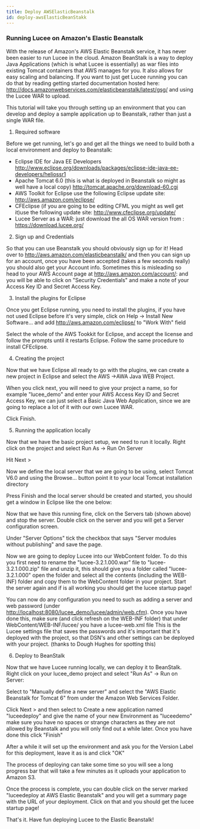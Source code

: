 ```yaml
---
title: Deploy AWSElasticBeanstalk
id: deploy-awsElasticBeanStakk
---
```


### Running Lucee on Amazon's Elastic Beanstalk ###

With the release of Amazon's AWS Elastic Beanstalk service, it has never been easier to run Lucee in the cloud. Amazon BeanStalk is a way to deploy Java Applications (which is what Lucee is essentially) as war files into existing Tomcat containers that AWS manages for you. It also allows for easy scaling and balancing. If you want to just get Lucee running you can do that by reading getting started documentation hosted here: <http://docs.amazonwebservices.com/elasticbeanstalk/latest/gsg/> and using the Lucee WAR to upload.

This tutorial will take you through setting up an environment that you can develop and deploy a sample application up to Beanstalk, rather than just a single WAR file.

1) Required software

Before we get running, let's go and get all the things we need to build both a local environment and deploy to Beanstalk:

* Eclipse IDE for Java EE Developers <http://www.eclipse.org/downloads/packages/eclipse-ide-java-ee-developers/heliossr1>
* Apache Tomcat 6.0 (this is what is deployed in Beanstalk so might as well have a local copy) <http://tomcat.apache.org/download-60.cgi>
* AWS Toolkit for Eclipse use the following Eclipse update site: <http://aws.amazon.com/eclipse/>
* CFEclipse (if you are going to be editing CFML you might as well get it)use the following update site: <http://www.cfeclipse.org/update/>
* Lucee Server as a WAR: just download the all OS WAR version from : <https://download.lucee.org/>

2) Sign up and Credentials

So that you can use Beanstalk you should obviously sign up for it! Head over to <http://aws.amazon.com/elasticbeanstalk/> and then you can sign up for an account, once you have been accepted (takes a few seconds really) you should also get your Account info. Sometimes this is misleading so head to your AWS Account page at <http://aws.amazon.com/account/>: and you will be able to click on "Security Credentials" and make a note of your Access Key ID and Secret Access Key.

3) Install the plugins for Eclipse

Once you get Eclipse running, you need to install the plugins, if you have not used Eclipse before it's very simple, click on Help -> Install New Software... and add <http://aws.amazon.com/eclipse/> to "Work With" field

Select the whole of the AWS Tookkit for Eclipse, and accept the license and follow the prompts until it restarts Eclipse. Follow the same procedure to install CFEclipse.

4) Creating the project

Now that we have Eclipse all ready to go with the plugins, we can create a new project in Eclipse and select the AWS ->AWA Java WEB Project.

When you click next, you will need to give your project a name, so for example "lucee_demo" and enter your AWS Access Key ID and Secret Access Key, we can just select a Basic Java Web Application, since we are going to replace a lot of it with our own Lucee WAR.

Click Finish.

5) Running the application locally

Now that we have the basic project setup, we need to run it locally. Right click on the project and select Run As -> Run On Server

Hit Next >

Now we define the local server that we are going to be using, select Tomcat V6.0 and using the Browse... button point it to your local Tomcat installation directory

Press Finish and the local server should be created and started, you should get a window in Eclipse like the one below:

Now that we have this running fine, click on the Servers tab (shown above) and stop the server. Double click on the server and you will get a Server configuration screen.

Under "Server Options" tick the checkbox that says "Server modules without publishing" and save the page.

Now we are going to deploy Lucee into our WebContent folder. To do this you first need to rename the "lucee-3.2.1.000.war" file to "lucee-3.2.1.000.zip" file and unzip it, this should give you a folder called "lucee-3.2.1.000" open the folder and select all the contents (including the WEB-INF) folder and copy them to the WebContent folder in your project.
Start the server again and if is all working you should get the lucee startup page!

You can now do any configuration you need to such as adding a server and web password (under <http://localhost:8080/lucee_demo/lucee/admin/web.cfm>). Once you have done this, make sure (and click refresh on the WEB-INF folder) that under WebContent/WEB-INF/lucee/ you have a lucee-web.xml file This is the Lucee settings file that saves the passwords and it's important that it's deployed with the project, so that DSN's and other settings can be deployed with your project. (thanks to Dough Hughes for spotting this)

6) Deploy to BeanStalk

Now that we have Lucee running locally, we can deploy it to BeanStalk. Right click on your lucee_demo project and select "Run As" -> Run on Server:

Select to "Manually define a new server" and select the "AWS Elastic Beanstalk for Tomcat 6" from under the Amazon Web Services Folder.

Click Next > and then select to Create a new application named "luceedeploy" and give the name of your new Environment as "luceedemo" make sure you have no spaces or strange characters as they are not allowed by Beanstalk and you will only find out a while later. Once you have done this click "Finish"

After a while it will set up the environment and ask you for the Version Label for this deployment, leave it as is and click "OK"

The process of deploying can take some time so you will see a long progress bar that will take a few minutes as it uploads your application to Amazon S3.

Once the process is complete, you can double click on the server marked "luceedeploy at AWS Elastic Beanstalk" and you will get a summary page with the URL of your deployment. Click on that and you should get the lucee startup page!

That's it. Have fun deploying Lucee to the Elastic Beanstalk!
